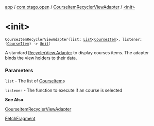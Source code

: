 [app](../../index.md) / [com.otago.open](../index.md) / [CourseItemRecyclerViewAdapter](index.md) / [&lt;init&gt;](./-init-.md)

# &lt;init&gt;

`CourseItemRecyclerViewAdapter(list: `[`List`](https://kotlinlang.org/api/latest/jvm/stdlib/kotlin.collections/-list/index.html)`<`[`CourseItem`](../-course-item/index.md)`>, listener: (`[`CourseItem`](../-course-item/index.md)`) -> `[`Unit`](https://kotlinlang.org/api/latest/jvm/stdlib/kotlin/-unit/index.html)`)`

A standard [RecyclerView.Adapter](#) to display courses items.
The adapter binds the view holders to their data.

### Parameters

`list` - The list of [CourseItem](../-course-item/index.md)s

`listener` - The function to execute if an course is selected

**See Also**

[CourseItemRecyclerViewAdapter](index.md)

[FetchFragment](../-fetch-fragment/index.md)

